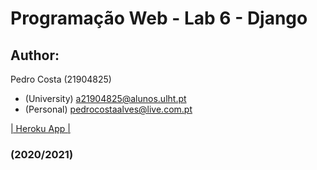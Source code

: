 # Programação Web - Lab 6 - Django
## Author:
Pedro Costa (21904825)
- (University) a21904825@alunos.ulht.pt
- (Personal) pedrocostaalves@live.com.pt

[| Heroku App |](https://pw-lab6-django-21904825.herokuapp.com/)
### (2020/2021)
